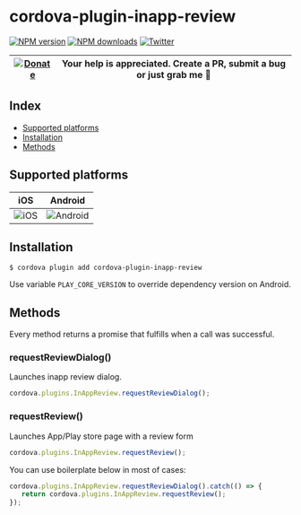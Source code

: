 # cordova-plugin-inapp-review

[![NPM version][npm-version]][npm-url] [![NPM downloads][npm-downloads]][npm-url] [![Twitter][twitter-follow]][twitter-url]

| [![Donate](https://www.paypalobjects.com/en_US/i/btn/btn_donateCC_LG.gif)][donate-url] | Your help is appreciated. Create a PR, submit a bug or just grab me :beer: |
|-|-|

## Index

<!-- MarkdownTOC levels="2" autolink="true" -->

- [Supported platforms](#supported-platforms)
- [Installation](#installation)
- [Methods](#methods)

<!-- /MarkdownTOC -->

## Supported platforms

| iOS | Android |
|-|-|
| ![iOS](https://developer.apple.com/design/human-interface-guidelines/ios/images/AppRating_2x.png) | ![Android](https://4.bp.blogspot.com/-MSM5VeZfLAU/Xym0OR_huqI/AAAAAAAAPaA/2u9CsMLiQoE4cx3fmQPf0coIH0TuTWiSwCLcBGAsYHQ/s1600/image2.jpg) |


## Installation

    $ cordova plugin add cordova-plugin-inapp-review

Use variable `PLAY_CORE_VERSION` to override dependency version on Android.

## Methods
Every method returns a promise that fulfills when a call was successful.

### requestReviewDialog()
Launches inapp review dialog.
```js
cordova.plugins.InAppReview.requestReviewDialog();
```

### requestReview()
Launches App/Play store page with a review form
```js
cordova.plugins.InAppReview.requestReview();
```

You can use boilerplate below in most of cases:
```js
cordova.plugins.InAppReview.requestReviewDialog().catch(() => {
   return cordova.plugins.InAppReview.requestReview();
});
```

[npm-url]: https://www.npmjs.com/package/cordova-plugin-inapp-review
[npm-version]: https://img.shields.io/npm/v/cordova-plugin-inapp-review.svg
[npm-downloads]: https://img.shields.io/npm/dm/cordova-plugin-inapp-review.svg
[twitter-url]: https://twitter.com/chemerisuk
[twitter-follow]: https://img.shields.io/twitter/follow/chemerisuk.svg?style=social&label=Follow%20me
[donate-url]: https://www.paypal.com/cgi-bin/webscr?cmd=_s-xclick&hosted_button_id=Z9FRHXAYSQ8BL&source=url
